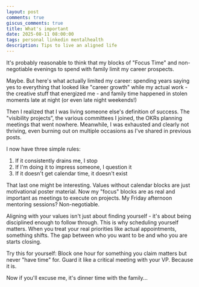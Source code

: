 ```yaml
---
layout: post
comments: true
giscus_comments: true
title: What's important
date: 2025-08-11 08:00:00
tags: personal linkedin mentalhealth
description: Tips to live an aligned life
---
```


It's probably reasonable to think that my blocks of "Focus Time" and non-negotiable evenings to spend with family limit my career prospects.

Maybe. But here's what actually limited my career: spending years saying yes to everything that looked like "career growth" while my actual work - the creative stuff that energized me - and family time happened in stolen moments late at night (or even late night weekends!)

Then I realized that I was living someone else's definition of success. The "visibility projects”, the various committees I joined, the OKRs planning meetings that went nowhere. Meanwhile, I was exhausted and clearly not thriving, even burning out on multiple occasions as I've shared in previous posts.

I now have three simple rules:

1. If it consistently drains me, I stop
2. If I'm doing it to impress someone, I question it
3. If it doesn't get calendar time, it doesn't exist

That last one might be interesting. Values without calendar blocks are just motivational poster material. Now my "focus" blocks are as real and important as meetings to execute on projects. My Friday afternoon mentoring sessions? Non-negotiable.

Aligning with your values isn't just about finding yourself - it's about being disciplined enough to follow through. This is why scheduling yourself matters. When you treat your real priorities like actual appointments, something shifts. The gap between who you want to be and who you are starts closing.

Try this for yourself: Block one hour for something you claim matters but never "have time" for. Guard it like a critical meeting with your VP. Because it is.

Now if you'll excuse me, it's dinner time with the family...
